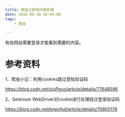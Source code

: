 ```yaml
---
title: 爬虫之登陆问题处理
date: 2018-06-30 16:04:08
tags:
	- 爬虫

---
```




有些网站需要登录才能看到需要的内容。



# 参考资料

1、爬虫小记：利用cookies跳过登陆验证码

https://blog.csdn.net/zjuPeco/article/details/77648596

2、Selenium WebDriver对cookie进行处理绕过登录验证码

https://blog.csdn.net/breiofsd/article/details/70800176

